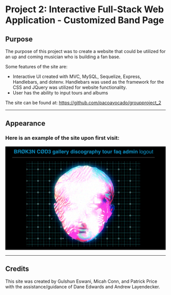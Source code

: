 # Project 2: Interactive Full-Stack Web Application - Customized Band Page

## Purpose

The purpose of this project was to create a website that could be utilized for an up and coming musician who is building a fan base. 

Some features of the site are:
- Interactive UI created with MVC, MySQL, Sequelize, Express, Handlebars, and dotenv. Handlebars was used as the framework for the CSS and JQuery was utilized for website functionality. 
- User has the ability to input tours and albums 

The site can be found at: https://github.com/pacoavocado/groupproject_2

---

## Appearance

### Here is an example of the site upon first visit:
![Website image](./public/image/website.png)

---
## Credits

This site was created by Gulshun Eswani, Micah Conn, and Patrick Price with the assistance/guidance of Dane Edwards and Andrew Layendecker. 